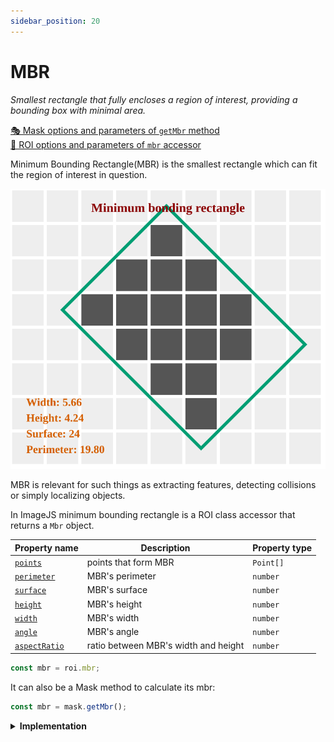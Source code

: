 ```yaml
---
sidebar_position: 20
---
```


# MBR

_Smallest rectangle that fully encloses a region of interest, providing a bounding box with minimal area._

[🎭 Mask options and parameters of `getMbr` method](https://api.image-js.org/classes/index.Mask.html#getMbr)  
[🔎 ROI options and parameters of `mbr` accessor](https://api.image-js.org/classes/index.Roi.html#mbr)

Minimum Bounding Rectangle(MBR) is the smallest rectangle which can fit the region of interest in question.

![MBR output](./images/mbr.svg)

MBR is relevant for such things as extracting features, detecting collisions or simply localizing objects.

In ImageJS minimum bounding rectangle is a ROI class accessor that returns a `Mbr` object.

| Property name                                                                   | Description                          | Property type |
| ------------------------------------------------------------------------------- | ------------------------------------ | ------------- |
| [`points`](https://api.image-js.org/interfaces/index.Mbr.html#points)           | points that form MBR                 | `Point[]`     |
| [`perimeter`](https://api.image-js.org/interfaces/index.Mbr.html#perimeter)     | MBR's perimeter                      | `number`      |
| [`surface`](https://api.image-js.org/interfaces/index.Mbr.html#surface)         | MBR's surface                        | `number`      |
| [`height`](https://api.image-js.org/interfaces/index.Mbr.html#height)           | MBR's height                         | `number`      |
| [`width`](https://api.image-js.org/interfaces/index.Mbr.html#width)             | MBR's width                          | `number`      |
| [`angle`](https://api.image-js.org/interfaces/index.Mbr.html#angle)             | MBR's angle                          | `number`      |
| [`aspectRatio`](https://api.image-js.org/interfaces/index.Mbr.html#aspectRatio) | ratio between MBR's width and height | `number`      |

```ts
const mbr = roi.mbr;
```

It can also be a Mask method to calculate its mbr:

```ts
const mbr = mask.getMbr();
```

<details>
<summary><b>Implementation</b></summary>

Here's how Minimum Bounding Rectangle is calculated in ImageJS:

_Finding convex hull_:an algorithm is based on the fact that one of the MBR sides is aligned with one of the convex hull sides.

_Rotating an object_: an object gets rotated parallel to the X-axis. It allows finding tilt angles of the diameters. It also facilitates calculation of the points. After all the data is found, it just gets rotated back by the same angle to get actual result.

_Finding extremities_: since the object is rotated, it means that vertical lines will be perpendicular to the hull side in question. Therefore, for each side, algorithm finds extremities which in turn calculate into points, width and surface.

</details>
